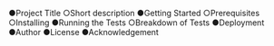 ●Project Title
○Short description
●Getting Started
○Prerequisites
○Installing
●Running the Tests
○Breakdown of Tests
●Deployment
●Author
●License
●Acknowledgement
